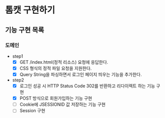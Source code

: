 # 톰캣 구현하기

## 기능 구현 목록

### 도메인
- step1
  - [x] GET /index.html(정적 리소스) 요청에 응답한다.
  - [x] CSS 형식의 정적 파일 요청을 지원한다.
  - [x] Query String을 파싱하면서 로그인 페이지 띄우는 기능을 추가한다.
- step2
  - [x] 로그인 성공 시 HTTP Status Code 302를 반환하고 리다이렉트 하는 기능 구현
  - [x] POST 방식으로 회원가입하는 기능 구현
  - [ ] Cookie에 JSESSIONID 값 저장하는 기능 구현
  - [ ] Session 구현
